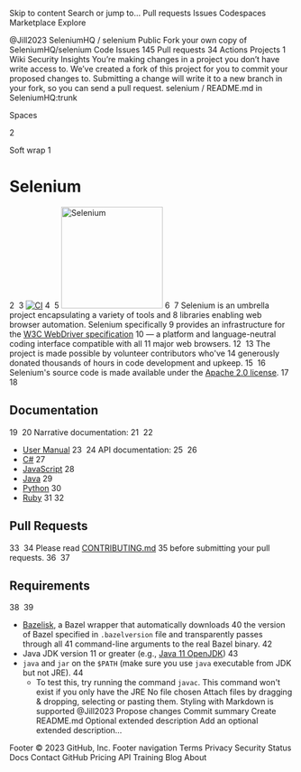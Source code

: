 Skip to content
Search or jump to…
Pull requests
Issues
Codespaces
Marketplace
Explore
 
@Jill2023 
SeleniumHQ
/
selenium
Public
Fork your own copy of SeleniumHQ/selenium
Code
Issues
145
Pull requests
34
Actions
Projects
1
Wiki
Security
Insights
You’re making changes in a project you don’t have write access to. We’ve created a fork of this project for you to commit your proposed changes to. Submitting a change will write it to a new branch in your fork, so you can send a pull request.
selenium
/
README.md
in
SeleniumHQ:trunk
 

Spaces

2

Soft wrap
1
# Selenium
2
​
3
[![CI](https://github.com/SeleniumHQ/selenium/actions/workflows/ci.yml/badge.svg?branch=trunk&event=schedule)](https://github.com/SeleniumHQ/selenium/actions/workflows/ci.yml)
4
​
5
<a href="https://selenium.dev"><img src="https://selenium.dev/images/selenium_logo_square_green.png" width="180" alt="Selenium"/></a>
6
​
7
Selenium is an umbrella project encapsulating a variety of tools and
8
libraries enabling web browser automation. Selenium specifically
9
provides an infrastructure for the [W3C WebDriver specification](https://w3c.github.io/webdriver/)
10
— a platform and language-neutral coding interface compatible with all
11
major web browsers.
12
​
13
The project is made possible by volunteer contributors who've
14
generously donated thousands of hours in code development and upkeep.
15
​
16
Selenium's source code is made available under the [Apache 2.0 license](https://github.com/SeleniumHQ/selenium/blob/trunk/LICENSE).
17
​
18
## Documentation
19
​
20
Narrative documentation:
21
​
22
* [User Manual](https://selenium.dev/documentation/)
23
​
24
API documentation:
25
​
26
* [C#](https://seleniumhq.github.io/selenium/docs/api/dotnet/)
27
* [JavaScript](https://seleniumhq.github.io/selenium/docs/api/javascript/)
28
* [Java](https://seleniumhq.github.io/selenium/docs/api/java/index.html)
29
* [Python](https://seleniumhq.github.io/selenium/docs/api/py/)
30
* [Ruby](https://seleniumhq.github.io/selenium/docs/api/rb/)
31
​
32
## Pull Requests
33
​
34
Please read [CONTRIBUTING.md](https://github.com/SeleniumHQ/selenium/blob/trunk/CONTRIBUTING.md)
35
before submitting your pull requests.
36
​
37
## Requirements
38
​
39
* [Bazelisk](https://github.com/bazelbuild/bazelisk), a Bazel wrapper that automatically downloads
40
  the version of Bazel specified in `.bazelversion` file and transparently passes through all
41
  command-line arguments to the real Bazel binary.
42
* Java JDK version 11 or greater (e.g., [Java 11 OpenJDK](https://openjdk.java.net/))
43
* `java` and `jar` on the `$PATH` (make sure you use `java` executable from JDK but not JRE).
44
  * To test this, try running the command `javac`. This command won't exist if you only have the JRE
No file chosen
Attach files by dragging & dropping, selecting or pasting them.
Styling with Markdown is supported
@Jill2023
Propose changes
Commit summary
Create README.md
Optional extended description
Add an optional extended description…
 
Footer
© 2023 GitHub, Inc.
Footer navigation
Terms
Privacy
Security
Status
Docs
Contact GitHub
Pricing
API
Training
Blog
About
